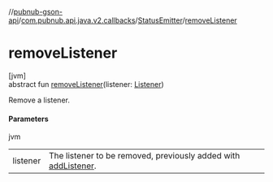 //[pubnub-gson-api](../../../index.md)/[com.pubnub.api.java.v2.callbacks](../index.md)/[StatusEmitter](index.md)/[removeListener](remove-listener.md)

# removeListener

[jvm]\
abstract fun [removeListener](remove-listener.md)(listener: [Listener](../../../../../pubnub-kotlin/pubnub-kotlin-core-api/pubnub-kotlin-core-api/com.pubnub.api.callbacks/-listener/index.md))

Remove a listener.

#### Parameters

jvm

| | |
|---|---|
| listener | The listener to be removed, previously added with [addListener](add-listener.md). |

